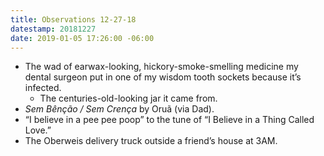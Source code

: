 ```yaml
---
title: Observations 12-27-18
datestamp: 20181227
date: 2019-01-05 17:26:00 -06:00
---
```


- The wad of earwax-looking, hickory-smoke-smelling medicine my dental surgeon put in one of my wisdom tooth sockets because it’s infected.
	- The centuries-old-looking jar it came from.
- *Sem Bênção / Sem Crença* by Oruã (via Dad).
- “I believe in a pee pee poop” to the tune of “I Believe in a Thing Called Love.”
- The Oberweis delivery truck outside a friend’s house at 3AM.
